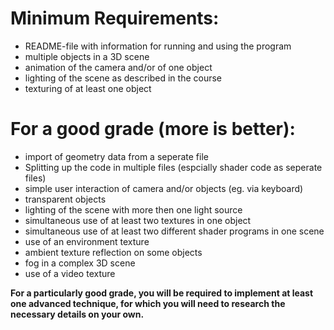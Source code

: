 # Minimum Requirements:
- README-file with information for running and using the program
- multiple objects in a 3D scene
- animation of the camera and/or of one object
- lighting of the scene as described in the course
- texturing of at least one object

# For a good grade (more is better):
- import of geometry data from a seperate file
- Splitting up the code in multiple files (espcially shader code as seperate files)
- simple user interaction of camera and/or objects (eg. via keyboard)
- transparent objects
- lighting of the scene with more then one light source
- simultaneous use of at least two textures in one object
- simultaneous use of at least two different shader programs in one scene
- use of an environment texture
- ambient texture reflection on some objects
- fog in a complex 3D scene
- use of a video texture

**For a particularly good grade, you will be required to implement at least one advanced technique, for which you will need to research the necessary details on your own.**
